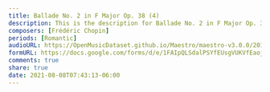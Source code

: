 ```yaml
---
title: Ballade No. 2 in F Major Op. 38 (4)
description: This is the description for Ballade No. 2 in F Major Op. 38 by Frédéric Chopin
composers: [Frédéric Chopin]
periods: [Romantic]
audioURL: https://OpenMusicDataset.github.io/Maestro/maestro-v3.0.0/2017/MIDI-Unprocessed_050_PIANO050_MID--AUDIO-split_07-06-17_Piano-e_3-01_wav--4.midi
formURL: https://docs.google.com/forms/d/e/1FAIpQLSdalPSYfEUsgVUKVfEaojn6pKU2JkOx-wOsxy0nI965pID9iw/viewform
comments: true
share: true
date: 2021-08-08T07:43:13-06:00
---
```

